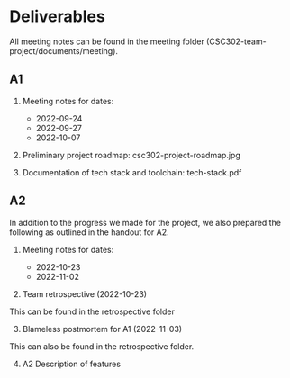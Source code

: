 # Deliverables

All meeting notes can be found in the meeting folder (CSC302-team-project/documents/meeting).

## A1

1. Meeting notes for dates:
    - 2022-09-24
    - 2022-09-27
    - 2022-10-07

2. Preliminary project roadmap: csc302-project-roadmap.jpg

3. Documentation of tech stack and toolchain: tech-stack.pdf

## A2
In addition to the progress we made for the project, we also prepared the following as outlined in the handout for A2.

1. Meeting notes for dates:
    - 2022-10-23
    - 2022-11-02

2. Team retrospective (2022-10-23)

This can be found in the retrospective folder

3. Blameless postmortem for A1 (2022-11-03)

This can also be found in the retrospective folder.

4. A2 Description of features